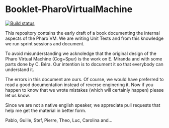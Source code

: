 # Booklet-PharoVirtualMachine

[![Build status][badge]][travis]

This repository contains the early draft of a book documenting the internal aspects of the Pharo VM. 
We are writing Unit Tests and from this knowledge we run sprint sessions and document. 

To avoid misunderstanding we acknoledge that the original design of the Pharo Virtual Machine (Cog+Spur)
is the work on E. Miranda and with some parts done by C. Béra. Our intention is to document it so that everybody
can understand it. 

The errors in this document are ours. Of course, we would have preferred to read a good documentation instead
of reverse enginering it. Now if you happen to know that we wrote mistakes (which will certainly happen) please
let us know. 

Since we are not a native english speaker, we appreciate pull requests that help me get the material in better form.


Pablo, Guille, Stef, Pierre, Theo, Luc, Carolina and...

[travis]: https://travis-ci.com/SquareBracketAssociates/Booklet-PharoVirtualMachine
[badge]: https://travis-ci.com/SquareBracketAssociates/Booklet-PharoVirtualMachine.svg?branch=master
